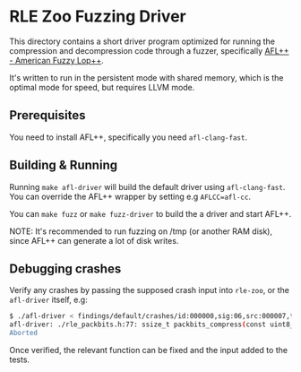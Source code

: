 
# RLE Zoo Fuzzing Driver

This directory contains a short driver program optimized for running the
compression and decompression code through a fuzzer, specifically [AFL++ - American Fuzzy Lop++](https://aflplus.plus/).

It's written to run in the persistent mode with shared memory, which is
the optimal mode for speed, but requires LLVM mode.

## Prerequisites

You need to install AFL++, specifically you need `afl-clang-fast`.

## Building & Running

Running `make afl-driver` will build the default driver using `afl-clang-fast`. You
can override the AFL++ wrapper by setting e.g `AFLCC=afl-cc`.

You can `make fuzz` or `make fuzz-driver` to build the a driver and start AFL++.

NOTE: It's recommended to run fuzzing on /tmp (or another RAM disk), since AFL++ can generate a lot of disk writes.

## Debugging crashes

Verify any crashes by passing the supposed crash input into `rle-zoo`, or the `afl-driver` itself, e.g:

```bash
$ ./afl-driver < findings/default/crashes/id:000000,sig:06,src:000007,time:6,execs:486,op:havoc,rep:8
afl-driver: ./rle_packbits.h:77: ssize_t packbits_compress(const uint8_t *, size_t, uint8_t *, size_t): Assertion `rp == slen' failed.
Aborted
```

Once verified, the relevant function can be fixed and the input added to the tests.

